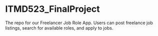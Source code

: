 # ITMD523_FinalProject
The repo for our Freelancer Job Role App. Users can post freelance job listings, search for available roles, and apply to jobs.
